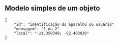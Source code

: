 Modelo simples de um objeto
----------------------------

	{
		"id": "identificação do aparelho ou usuário"
		"mensagem": "1 ou 2"
		"local": "-21.350349; -52.403030"
	}

